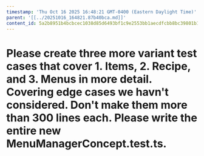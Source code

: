 ```yaml
---
timestamp: 'Thu Oct 16 2025 16:48:21 GMT-0400 (Eastern Daylight Time)'
parent: '[[../20251016_164821.87b40bca.md]]'
content_id: 5a2b8951b4bcbcec1038d85d6493bf1c9e2553bb1aecdfcbb8bc39801b129390
---
```


# Please create three more variant test cases that cover 1. Items, 2. Recipe, and 3. Menus in more detail. Covering edge cases we havn't considered. Don't make them more than 300 lines each. Please write the entire new MenuManagerConcept.test.ts.
